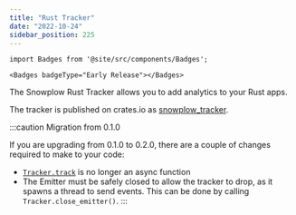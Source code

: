 ```yaml
---
title: "Rust Tracker"
date: "2022-10-24"
sidebar_position: 225
---
```


```mdx-code-block
import Badges from '@site/src/components/Badges';

<Badges badgeType="Early Release"></Badges>
```

The Snowplow Rust Tracker allows you to add analytics to your Rust apps.

The tracker is published on crates.io as [snowplow_tracker](https://crates.io/crates/snowplow_tracker).

:::caution Migration from 0.1.0

If you are upgrading from 0.1.0 to 0.2.0, there are a couple of changes required to make to your code:

- [`Tracker.track`](./getting-started/index.md#tracking-events) is no longer an async function
- The Emitter must be safely closed to allow the tracker to drop, as it spawns a thread to send events. This can be done by calling `Tracker.close_emitter()`.
:::
